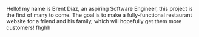 Hello!
my name is Brent Diaz, an aspiring Software Engineer, this project is the first of many to come.
The goal is to make a fully-functional restaurant website for a friend and his family, which will hopefully get them more customers!
fhghh
